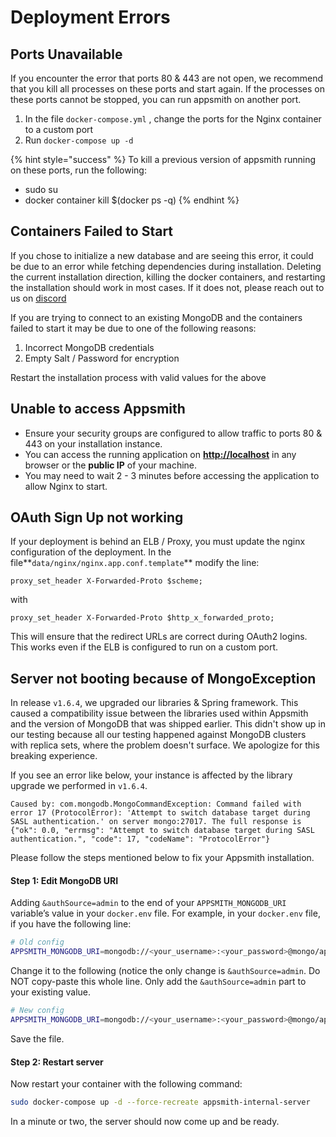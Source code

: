 # Deployment Errors

## Ports Unavailable

If you encounter the error that ports 80 & 443 are not open, we recommend that you kill all processes on these ports and start again. If the processes on these ports cannot be stopped, you can run appsmith on another port.

1. In the file `docker-compose.yml` , change the ports for the Nginx container to a custom port
2. Run `docker-compose up -d`

{% hint style="success" %}
To kill a previous version of appsmith running on these ports, run the following:

* sudo su
* docker container kill $\(docker ps -q\) 
{% endhint %}

## Containers Failed to Start

If you chose to initialize a new database and are seeing this error, it could be due to an error while fetching dependencies during installation. Deleting the current installation direction, killing the docker containers, and restarting the installation should work in most cases. If it does not, please reach out to us on [discord](https://discord.com/invite/rBTTVJp)

If you are trying to connect to an existing MongoDB and the containers failed to start it may be due to one of the following reasons:

1. Incorrect MongoDB credentials
2. Empty Salt / Password for encryption  

Restart the installation process with valid values for the above

## Unable to access Appsmith

* Ensure your security groups are configured to allow traffic to ports 80 & 443 on your installation instance. 
* You can access the running application on [**http://localhost**](http://localhost) in any browser or the **public IP** of your machine.
* You may need to wait 2 - 3 minutes before accessing the application to allow Nginx to start.

## OAuth Sign Up not working

If your deployment is behind an ELB / Proxy, you must update the nginx configuration of the deployment. In the file**`data/nginx/nginx.app.conf.template`** modify the line:

```text
proxy_set_header X-Forwarded-Proto $scheme;
```

with

```text
proxy_set_header X-Forwarded-Proto $http_x_forwarded_proto;
```

This will ensure that the redirect URLs are correct during OAuth2 logins. This works even if the ELB is configured to run on a custom port.

## Server not booting because of MongoException
 
In release `v1.6.4`, we upgraded our libraries & Spring framework. This caused a compatibility issue between the libraries used within Appsmith and the version of MongoDB that was shipped earlier. This didn't show up in our testing because all our testing happened against MongoDB clusters with replica sets, where the problem doesn't surface. We apologize for this breaking experience.

If you see an error like below, your instance is affected by the library upgrade we performed in `v1.6.4`.

```
Caused by: com.mongodb.MongoCommandException: Command failed with error 17 (ProtocolError): 'Attempt to switch database target during SASL authentication.' on server mongo:27017. The full response is {"ok": 0.0, "errmsg": "Attempt to switch database target during SASL authentication.", "code": 17, "codeName": "ProtocolError"}
```

Please follow the steps mentioned below to fix your Appsmith installation.

#### Step 1: Edit MongoDB URI

Adding `&authSource=admin` to the end of your `APPSMITH_MONGODB_URI` variable’s value in your `docker.env` file. For example, in your `docker.env` file, if you have the following line:

```bash
# Old config
APPSMITH_MONGODB_URI=mongodb://<your_username>:<your_password>@mongo/appsmith?retryWrites=true
```

Change it to the following (notice the only change is `&authSource=admin`. Do NOT copy-paste this whole line. Only add the `&authSource=admin` part to your existing value.

```bash
# New config
APPSMITH_MONGODB_URI=mongodb://<your_username>:<your_password>@mongo/appsmith?retryWrites=true&authSource=admin
```

Save the file.

#### Step 2: Restart server

Now restart your container with the following command:

```bash
sudo docker-compose up -d --force-recreate appsmith-internal-server
```

In a minute or two, the server should now come up and be ready.

